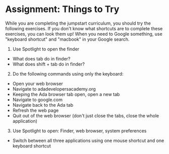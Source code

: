 # Assignment: Things to Try

While you are completing the jumpstart curriculum, you should try the following exercises. If you don't know what shortcuts are to complete these exercises, you can look them up! When you need to Google something, use "keyboard shortcut" and "macbook" in your Google search.

1. Use Spotlight to open the finder
  - What does tab do in finder?
  - What does shift + tab do in finder?
2. Do the following commands using only the keyboard:
  - Open your web browser
  - Navigate to adadevelopersacademy.org
  - Keeping the Ada browser tab open, open a new tab
  - Navigate to google.com
  - Navigate back to the Ada tab
  - Refresh the web page
  - Quit out of the web browser (don't just close the tabs, close the whole application)
3. Use Spotlight to open: Finder, web browser, system preferences
  - Switch between all three applications using one mouse shortcut and one keyboard shortcut
